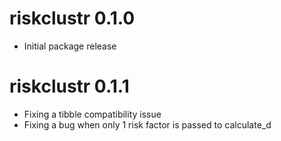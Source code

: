# riskclustr 0.1.0

* Initial package release

# riskclustr 0.1.1

* Fixing a tibble compatibility issue
* Fixing a bug when only 1 risk factor is passed to calculate_d
